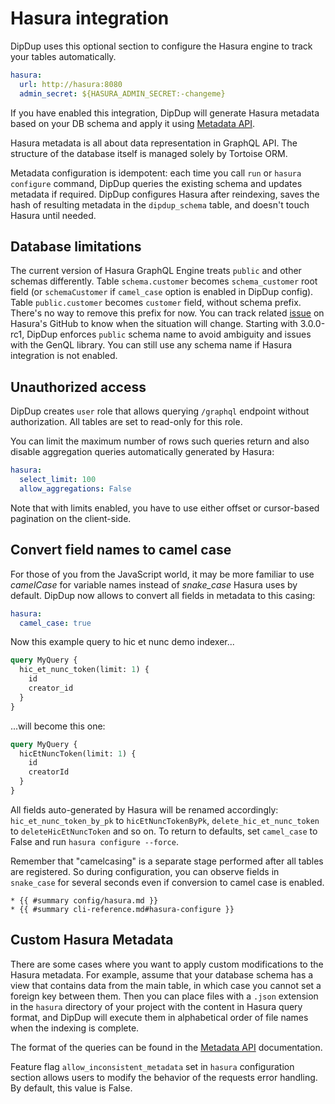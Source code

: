 # Hasura integration

DipDup uses this optional section to configure the Hasura engine to track your tables automatically.

<!-- TODO: link to deployment -->
```yaml
hasura:
  url: http://hasura:8080
  admin_secret: ${HASURA_ADMIN_SECRET:-changeme}
```

If you have enabled this integration, DipDup will generate Hasura metadata based on your DB schema and apply it using [Metadata API](https://hasura.io/docs/latest/graphql/core/api-reference/metadata-api/index.html).

Hasura metadata is all about data representation in GraphQL API. The structure of the database itself is managed solely by Tortoise ORM.

Metadata configuration is idempotent: each time you call `run` or `hasura configure` command, DipDup queries the existing schema and updates metadata if required. DipDup configures Hasura after reindexing, saves the hash of resulting metadata in the `dipdup_schema` table, and doesn't touch Hasura until needed.

<!-- Configuration is performed in the following order:

1. db models -> graphql files -> hasura json -> camelcase -> store hash -->

## Database limitations

The current version of Hasura GraphQL Engine treats `public` and other schemas differently. Table `schema.customer` becomes `schema_customer` root field (or `schemaCustomer` if `camel_case` option is enabled in DipDup config). Table `public.customer` becomes `customer` field, without schema prefix. There's no way to remove this prefix for now. You can track related [issue](https://github.com/hasura/graphql-engine/issues/3606) on Hasura's GitHub to know when the situation will change. Starting with 3.0.0-rc1, DipDup enforces `public` schema name to avoid ambiguity and issues with the GenQL library. You can still use any schema name if Hasura integration is not enabled.

## Unauthorized access

DipDup creates `user` role that allows querying `/graphql` endpoint without authorization. All tables are set to read-only for this role.

You can limit the maximum number of rows such queries return and also disable aggregation queries automatically generated by Hasura:

```yaml
hasura:
  select_limit: 100
  allow_aggregations: False
```

Note that with limits enabled, you have to use either offset or cursor-based pagination on the client-side.

## Convert field names to camel case

For those of you from the JavaScript world, it may be more familiar to use _camelCase_ for variable names instead of _snake\_case_ Hasura uses by default. DipDup now allows to convert all fields in metadata to this casing:

```yaml
hasura:
  camel_case: true
```

Now this example query to hic et nunc demo indexer...

```graphql
query MyQuery {
  hic_et_nunc_token(limit: 1) {
    id
    creator_id
  }
}
```

...will become this one:

```graphql
query MyQuery {
  hicEtNuncToken(limit: 1) {
    id
    creatorId
  }
}
```

All fields auto-generated by Hasura will be renamed accordingly: `hic_et_nunc_token_by_pk` to `hicEtNuncTokenByPk`, `delete_hic_et_nunc_token` to `deleteHicEtNuncToken` and so on. To return to defaults, set `camel_case` to False and run `hasura configure --force`.

Remember that "camelcasing" is a separate stage performed after all tables are registered. So during configuration, you can observe fields in `snake_case` for several seconds even if conversion to camel case is enabled.

```admonish info title="See Also"
* {{ #summary config/hasura.md }}
* {{ #summary cli-reference.md#hasura-configure }}
```

## Custom Hasura Metadata

There are some cases where you want to apply custom modifications to the Hasura metadata. For example, assume that your database schema has a view that contains data from the main table, in which case you cannot set a foreign key between them. Then you can place files with a `.json` extension in the `hasura` directory of your project with the content in Hasura query format, and DipDup will execute them in alphabetical order of file names when the indexing is complete.

The format of the queries can be found in the [Metadata API](https://hasura.io/docs/latest/api-reference/metadata-api/index/) documentation.

Feature flag `allow_inconsistent_metadata` set in `hasura` configuration section allows users to modify the behavior of the requests error handling. By default, this value is False.
